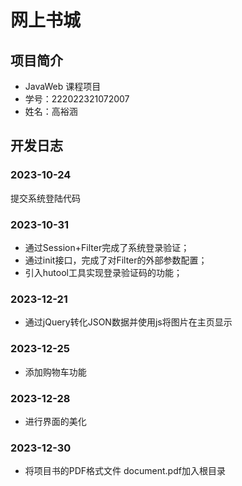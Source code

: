# 网上书城

## 项目简介

- JavaWeb 课程项目
- 学号：222022321072007
- 姓名：高裕涵

## 开发日志

### 2023-10-24 

提交系统登陆代码

### 2023-10-31

- 通过Session+Filter完成了系统登录验证；
- 通过init接口，完成了对Filter的外部参数配置；
- 引入hutool工具实现登录验证码的功能；


### 2023-12-21

- 通过jQuery转化JSON数据并使用js将图片在主页显示

### 2023-12-25

- 添加购物车功能

### 2023-12-28

- 进行界面的美化


### 2023-12-30

- 将项目书的PDF格式文件 document.pdf加入根目录
